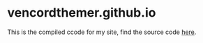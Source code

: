 # vencordthemer.github.io
This is the compiled ccode for my site, find the source code [here](https://github.com/vencordthemer/site).
